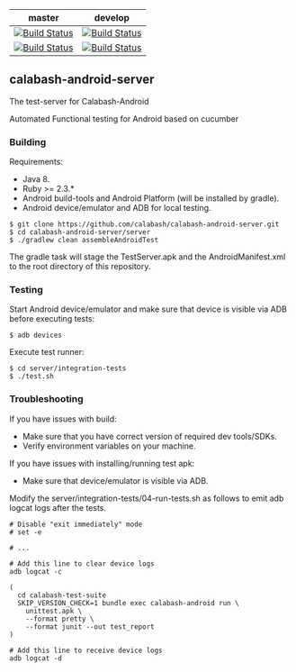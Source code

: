 
| master  | develop |
|---------|---------|
|[![Build Status](https://calabash-ci.xyz/job/calabash-android-server/job/master/badge/icon)](https://calabash-ci.xyz/job/calabash-android-server/job/master/) | [![Build Status](https://calabash-ci.xyz/job/calabash-android-server/job/develop/badge/icon)](https://calabash-ci.xyz/job/calabash-android-server/job/develop/)
|[![Build Status](https://travis-ci.org/calabash/calabash-android-server.svg?branch=master)](https://travis-ci.org/calabash/calabash-android-server) | [![Build Status](https://travis-ci.org/calabash/calabash-android-server.svg?branch=develop)](https://travis-ci.org/calabash/calabash-android-server)

## calabash-android-server

The test-server for Calabash-Android

Automated Functional testing for Android based on cucumber

### Building

Requirements:

- Java 8.
- Ruby >= 2.3.*
- Android build-tools and Android Platform (will be installed by gradle).
- Android device/emulator and ADB for local testing.

```
$ git clone https://github.com/calabash/calabash-android-server.git
$ cd calabash-android-server/server
$ ./gradlew clean assembleAndroidTest
```

The gradle task will stage the TestServer.apk and the AndroidManifest.xml to the
root directory of this repository.

### Testing

Start Android device/emulator and make sure that device is visible via ADB before executing tests:

```
$ adb devices
```

Execute test runner:

```
$ cd server/integration-tests
$ ./test.sh
```

### Troubleshooting

If you have issues with build:
- Make sure that you have correct version of required dev tools/SDKs.
- Verify environment variables on your machine.

If you have issues with installing/running test apk:
- Make sure that device/emulator is visible via ADB.

Modify the server/integration-tests/04-run-tests.sh as follows to emit
adb logcat logs after the tests.

```
# Disable "exit immediately" mode
# set -e

# ...

# Add this line to clear device logs
adb logcat -c

(
  cd calabash-test-suite
  SKIP_VERSION_CHECK=1 bundle exec calabash-android run \
    unittest.apk \
    --format pretty \
    --format junit --out test_report
)

# Add this line to receive device logs
adb logcat -d
```
